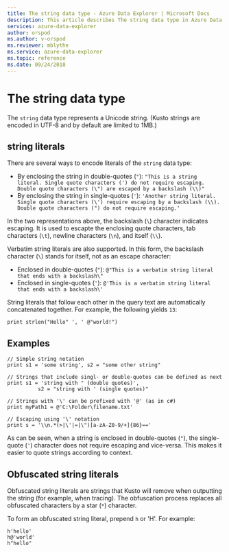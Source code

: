 ```yaml
---
title: The string data type - Azure Data Explorer | Microsoft Docs
description: This article describes The string data type in Azure Data Explorer.
services: azure-data-explorer
author: orspod
ms.author: v-orspod
ms.reviewer: mblythe
ms.service: azure-data-explorer
ms.topic: reference
ms.date: 09/24/2018
---
```

# The string data type

The `string` data type represents a Unicode string. (Kusto strings are encoded in UTF-8 and by default are limited to 1MB.)

## string literals

There are several ways to encode literals of the `string` data type:
* By enclosing the string in double-quotes (`"`): `"This is a string literal. Single quote characters (') do not require escaping. Double quote characters (\") are escaped by a backslash (\\)"`
* By enclosing the string in single-quotes (`'`): `'Another string literal. Single quote characters (\') require escaping by a backslash (\\). Double quote characters (") do not require escaping.'`

In the two representations above, the backslash (`\`) character indicates escaping.
It is used to escapte the enclosing quote characters, tab characters (`\t`),
newline characters (`\n`), and itself (`\\`).

Verbatim string literals are also supported. In this form, the backslash character (`\`) stands for itself,
not as an escape character:

* Enclosed in double-quotes (`"`): `@"This is a verbatim string literal that ends with a backslash\"`
* Enclosed in single-quotes (`'`): `@'This is a verbatim string literal that ends with a backslash\'`

String literals that follow each other in the query text are automatically
concatenated together. For example, the following yields `13`:

```kusto
print strlen("Hello" ', ' @"world!")
```

## Examples

```kusto
// Simple string notation
print s1 = 'some string', s2 = "some other string"

// Strings that include singl- or double-quotes can be defined as next 
print s1 = 'string with " (double quotes)', 
          s2 = "string with ' (single quotes)"
          
// Strings with '\' can be prefixed with '@' (as in c#)
print myPath1 = @'C:\Folder\filename.txt'

// Escaping using '\' notation
print s = '\\n.*(>|\'|=|\")[a-zA-Z0-9/+]{86}=='
```

As can be seen, when a string is enclosed in double-quotes (`"`), the single-quote (`'`)
character does not require escaping and vice-versa. This makes it easier to quote strings
according to context.

## Obfuscated string literals

Obfuscated string literals are strings that Kusto will remove when outputting the string (for example, when tracing).
The obfuscation process replaces all obfuscated characters by a star (`*`) character.

To form an obfuscated string literal, prepend `h` or 'H'. For example:
```kusto
h'hello'
h@'world' 
h"hello"
```